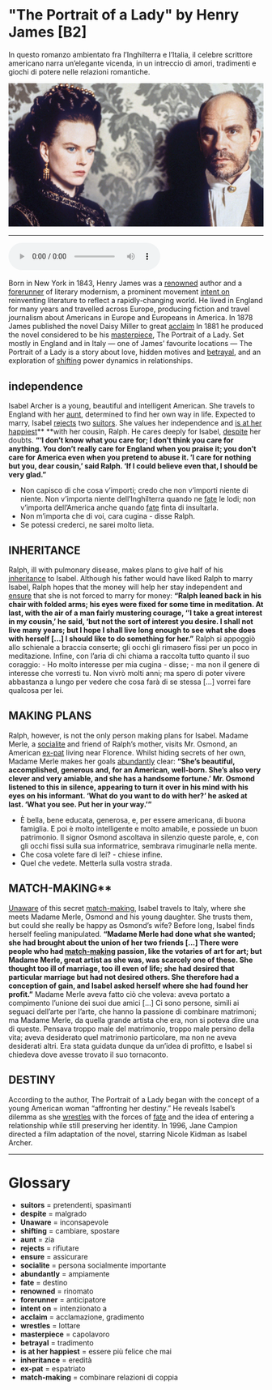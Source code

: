 # "The Portrait of a Lady" by Henry James   [B2]

In questo romanzo ambientato fra l’Inghilterra e l’Italia, il celebre scrittore americano narra un’elegante vicenda, in un intreccio di amori, tradimenti e giochi di potere nelle relazioni romantiche.

![](The%20Portrait%20of%20a%20Lady%20by%20Henry%20James.jpg)

--------------

<div>
<audio controls autoplay>
    <source src="https://raw.githubusercontent.com/dartie/knowledge-base/main/English/SpeakUp/2023-04/The%20Portrait%20of%20a%20Lady%20by%20Henry%20James.mp3" type="audio/mpeg">
</audio>
</div>


Born in New York in 1843, Henry James was a [renowned](## "rinomato") author and a [forerunner](## "anticipatore") of literary modernism, a prominent movement [intent on](## "intenzionato a") reinventing literature to reflect a rapidly-changing world. He lived in England for many years and travelled across Europe, producing fiction and travel journalism about Americans in Europe and Europeans in America. In 1878 James published the novel Daisy Miller to great [acclaim](## "acclamazione, gradimento") In 1881 he produced the novel considered to be his [masterpiece](## "capolavoro"), The Portrait of a Lady. Set mostly in England and in Italy — one of James’ favourite locations — The Portrait of a Lady is a story about love, hidden motives and [betrayal](## "tradimento"), and an exploration of [shifting](## "cambiare, spostare") power dynamics in relationships. 

## independence
Isabel Archer is a young, beautiful and intelligent American. She travels to England with her [aunt](## "zia"), determined to find her own way in life. Expected to marry, Isabel [rejects](## "rifiutare") two [suitors](## "pretendenti, spasimanti"). She values her independence and [is at her happiest](## "essere più felice che mai")** **with her cousin, Ralph. He cares deeply for Isabel, [despite](## "malgrado") her doubts.
**“‘I don’t know what you care for; I don’t think you care for anything. You don’t really care for England when you praise it; you don’t care for America even when you pretend to abuse it.
’I care for nothing but you, dear cousin,’ said Ralph.
‘If I could believe even that, I should be very glad.”**
- Non capisco di che cosa v’importi; credo che non v’importi niente di niente. Non v’importa niente dell’Inghilterra quando ne [fate](## "destino") le lodi; non v’importa dell’America anche quando [fate](## "destino") finta di insultarla.
- Non m’importa che di voi, cara cugina - disse Ralph.
- Se potessi crederci, ne sarei molto lieta.
 
 

## INHERITANCE
Ralph, ill with pulmonary disease, makes plans to give half of his [inheritance](## "eredità") to Isabel. Although his father would have liked Ralph to marry Isabel, Ralph hopes that the money will help her stay independent and [ensure](## "assicurare") that she is not forced to marry for money:
**“Ralph leaned back in his chair with folded arms; his eyes were fixed for some time in meditation. At last, with the air of a man fairly mustering courage, ‘’I take a great interest in my cousin,’ he said, ‘but not the sort of interest you desire. I shall not live many years; but I hope I shall live long enough to see what she does with herself [...] I should like to do something for her.”**
Ralph si appoggiò allo schienale a braccia conserte; gli occhi gli rimasero fissi per un poco in meditazione. Infine, con l’aria di chi chiama a raccolta tutto quanto il suo coraggio: - Ho molto interesse per mia cugina - disse; - ma non il genere di interesse che vorresti tu. Non vivrò molti anni; ma spero di poter vivere abbastanza a lungo per vedere che cosa farà di se stessa [...] vorrei fare qualcosa per lei.

## MAKING PLANS
Ralph, however, is not the only person making plans for Isabel. Madame Merle, a [socialite](## "persona socialmente importante") and friend of Ralph’s mother, visits Mr. Osmond, an American [ex-pat](## "espatriato") living near Florence. Whilst hiding secrets of her own, Madame Merle makes her goals [abundantly](## "ampiamente") clear:
**“She’s beautiful, accomplished, generous and, for an American, well-born. She’s also very clever and very amiable, and she has a handsome fortune.’
Mr. Osmond listened to this in silence, appearing to turn it over in his mind with his eyes on his informant. ‘What do you want to do with her?’ he asked at last.
‘What you see. Put her in your way.’”**
- È bella, bene educata, generosa, e, per essere americana, di buona famiglia. E poi è molto intelligente e molto amabile, e possiede un buon patrimonio. Il signor Osmond ascoltava in silenzio queste parole, e, con gli occhi fissi sulla sua informatrice, sembrava rimuginarle nella mente.
- Che cosa volete fare di lei? - chiese infine.
- Quel che vedete. Metterla sulla vostra strada.

## MATCH-MAKING** 
[Unaware](## "inconsapevole") of this secret [match-making](## "combinare relazioni di coppia"), Isabel travels to Italy, where she meets Madame Merle, Osmond and his young daughter. She trusts them, but could she really be happy as Osmond’s wife? Before long, Isabel finds herself feeling manipulated.
**“Madame Merle had done what she wanted; she had brought about the union of her two friends [...] There were people who had [match-making](## "combinare relazioni di coppia") passion, like the votaries of art for art; but Madame Merle, great artist as she was, was scarcely one of these. She thought too ill of marriage, too ill even of life; she had desired that particular marriage but had not desired others. She therefore had a conception of gain, and Isabel asked herself where she had found her profit.”**
Madame Merle aveva fatto ciò che voleva: aveva portato a compimento l’unione dei suoi due amici [...] Ci sono persone, simili ai seguaci dell’arte per l’arte, che hanno la passione di combinare matrimoni; ma Madame Merle, da quella grande artista che era, non si poteva dire una di queste. Pensava troppo male del matrimonio, troppo male persino della vita; aveva desiderato quel matrimonio particolare, ma non ne aveva desiderati altri. Era stata guidata dunque da un’idea di profitto, e Isabel si chiedeva dove avesse trovato il suo tornaconto.

## DESTINY
According to the author, The Portrait of a Lady began with the concept of a young American woman “affronting her destiny.” He reveals Isabel’s dilemma as she [wrestles](## "lottare") with the forces of [fate](## "destino") and the idea of entering a relationship while still preserving her identity. In 1996, Jane Campion directed a film adaptation of the novel, starring Nicole Kidman as Isabel Archer.
 

--------------

<div style = "display:block; clear:both; page-break-after:always;"></div>

# Glossary
* **suitors** = pretendenti, spasimanti
* **despite** = malgrado
* **Unaware** = inconsapevole
* **shifting** = cambiare, spostare
* **aunt** = zia
* **rejects** = rifiutare
* **ensure** = assicurare
* **socialite** = persona socialmente importante
* **abundantly** = ampiamente
* **fate** = destino
* **renowned** = rinomato
* **forerunner** = anticipatore
* **intent on** = intenzionato a
* **acclaim** = acclamazione, gradimento
* **wrestles** = lottare
* **masterpiece** = capolavoro
* **betrayal** = tradimento
* **is at her happiest** = essere più felice che mai
* **inheritance** = eredità
* **ex-pat** = espatriato
* **match-making** = combinare relazioni di coppia
